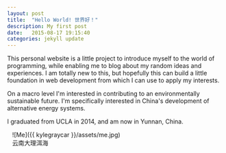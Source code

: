 ```yaml
---
layout: post
title:  "Hello World! 世界好！"
description: My first post
date:   2015-08-17 19:15:40
categories: jekyll update
---
```

This personal website is a little project to introduce myself to the world of programming, while enabling me to blog about my random ideas and experiences. I am totally new to this, but hopefully this can build a little foundation in web development from which I can use to apply my interests. 

On a macro level I'm interested in contributing to an environmentally sustainable future. I'm specifically interested in China's development of alternative energy systems.

I graduated from UCLA in 2014, and am now in Yunnan, China. 

&nbsp;&nbsp;
![Me]({{ kylegraycar }}/assets/me.jpg)
<br>&nbsp;&nbsp;&nbsp;云南大理洱海
